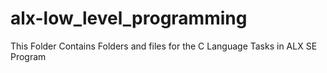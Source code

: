 # alx-low_level_programming

This Folder Contains Folders and files for the C Language Tasks in ALX SE Program

